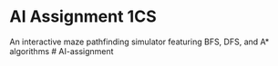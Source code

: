 # AI Assignment 1CS
An interactive maze pathfinding simulator featuring BFS, DFS, and A* algorithms
#   A I - a s s i g n m e n t  
 